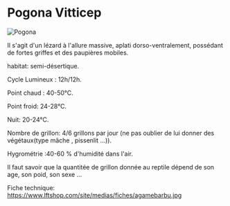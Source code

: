 # Pogona Vitticep 

![Pogona](https://tse3.mm.bing.net/th?id=OIP.LbCBSYcTixFAf1dprQ7bgQHaFj&pid=Api)

Il s'agit d'un lézard à l'allure massive, aplati dorso-ventralement, possédant de fortes griffes et des paupières mobiles. 

habitat: semi-désertique. 

Cycle Lumineux : 12h/12h. 

Point chaud : 40-50°C. 

Point froid: 24-28°C. 

Nuit: 20-24°C. 

Nombre de grillon: 4/6 grillons par jour (ne pas oublier de lui donner des végétaux(type mâche , pissenlit ...)). 

Hygrométrie :40-60 % d'humidité dans l'air.

Il faut savoir que la quantitée de grillon donnée au reptile dépend de son age, son poid, son sexe ...

Fiche technique: https://www.lftshop.com/site/medias/fiches/agamebarbu.jpg
